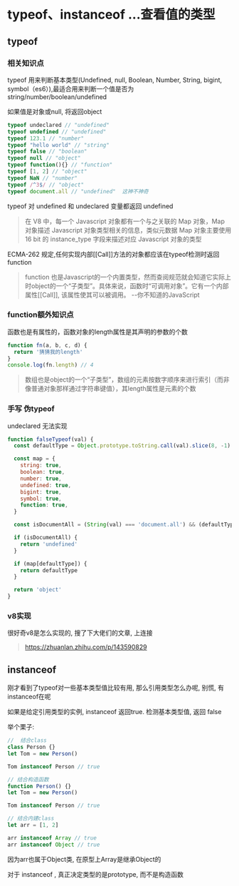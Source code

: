 # typeof、instanceof ...查看值的类型

## typeof

### 相关知识点

typeof 用来判断基本类型(Undefined, null, Boolean, Number, String, bigint, symbol（es6）),最适合用来判断一个值是否为string/number/boolean/undefined

如果值是对象或null, 将返回object

```js
typeof undeclared // "undefined"
typeof undefined // "undefined"
typeof 123.1 // "number"
typeof "hello world" // "string"
typeof false // "boolean"
typeof null // "object"
typeof function(){} // "function"
typeof [1, 2] // "object"
typeof NaN // "number"
typeof /^3$/ // "object"
typeof document.all // "undefined"  这神不神奇
```

typeof 对 undefined 和 undeclared 变量都返回 undefined

> 在 V8 中，每一个 Javascript 对象都有一个与之关联的 Map 对象，Map 对象描述 Javascript 对象类型相关的信息，类似元数据
> Map 对象主要使用 16 bit 的 instance_type 字段来描述对应 Javascript 对象的类型

ECMA-262 规定,任何实现内部[[Call]]方法的对象都应该在typeof检测时返回function

> function 也是Javascript的一个内置类型，然而查阅规范就会知道它实际上时object的一个“子类型”。具体来说，函数时“可调用对象”。它有一个内部属性[[Call]], 该属性使其可以被调用。 --你不知道的JavaScript

### function额外知识点

函数也是有属性的，函数对象的length属性是其声明的参数的个数

```js
function fn(a, b, c, d) {
  return '猜猜我的length'
}
console.log(fn.length) // 4
```

> 数组也是object的一个“子类型”，数组的元素按数字顺序来进行索引（而非像普通对象那样通过字符串键值），其length属性是元素的个数

### 手写 伪typeof

undeclared 无法实现

```js
function falseTypeof(val) {
  const defaultType = Object.prototype.toString.call(val).slice(8, -1).toLowerCase()

  const map = {
    string: true,
    boolean: true,
    number: true,
    undefined: true,
    bigint: true,
    symbol: true,
    function: true,
  }

  const isDocumentAll = (String(val) === 'document.all') && (defaultType === 'htmlallcollection')

  if (isDocumentAll) {
    return 'undefined'
  }

  if (map[defaultType]) {
    return defaultType
  }

  return 'object'
}
```

### v8实现

很好奇v8是怎么实现的, 搜了下大佬们的文章, 上连接

> <https://zhuanlan.zhihu.com/p/143590829>

## instanceof

刚才看到了typeof对一些基本类型值比较有用, 那么引用类型怎么办呢, 别慌, 有instanceof在呢

如果是给定引用类型的实例, instanceof 返回true. 检测基本类型值, 返回 false

举个栗子:

```js
//  结合class
class Person {}
let Tom = new Person()

Tom instanceof Person // true
```

```js
// 结合构造函数
function Person() {}
let Tom = new Person()

Tom instanceof Person // true
```

```js
// 结合内建class
let arr = [1, 2]

arr instanceof Array // true
arr instanceof Object // true
```

因为arr也属于Object类, 在原型上Array是继承Object的

对于 instanceof , 真正决定类型的是prototype, 而不是构造函数